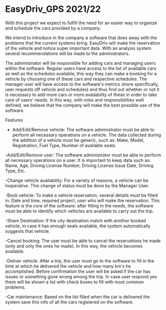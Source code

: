 # EasyDriv_GPS 2021/22
With this project we expect to fulfill the need for an easier way to organize and schedule the cars provided by a company. 

We intend to introduce in the company a software that does away with the problems that the current systems bring. EasyDriv will make the reservation of the vehicle and notice super important data. With an analysis system several recommendations will be made to the administrators.

The administrator will be responsible for adding cars and managing users within the software. Regular users have access to the list of available cars as well as the schedules available, this way they can make a booking for a vehicle by choosing one of these cars and respective schedules. The manager user will have access to the software's metrics (more specifically, user requests off vehicle and schedules) and thus find out whether or not it is necessary to add more cars or more availability of these in order to take care of users' needs. In this way, with roles and responsibilities well defined, we believe that the company will make the best possible use of the software. 

Features

- Add/Edit/Remove vehicle: The software administrator must be able to perform all necessary operations on a vehicle. The data collected during the addition of a vehicle must be generic, such as: Make, Model, Registration, Fuel Type, Number of available seats. 

-Add/Edit/Remove user: The software administrator must be able to perform all necessary operations on a user. It is important to keep data such as: Name, Age, Driving License Number, Driving License Issue Date, Driving Type, Etc. 

-Change vehicle availability: For a variety of reasons, a vehicle can be inoperative. This change of status must be done by the Manager User. 

-Book vehicle: To make a vehicle reservation, several details must be filled in: Date and time, required project, user who will make the reservation. This feature is the core of the software: after filling in the needs, the software must be able to identify which vehicles are available to carry out the trip. 

-Share Destination: If the city destination match with another booked vehicle, in case it has enough seats available, the system automatically suggests that vehicle. 

-Cancel booking: The user must be able to cancel the reservations he made (only and only the ones he made). In this way, the vehicle becomes available. 

-Deliver vehicle: After a trip, the user must go to the software to fill in the time at which he delivered the vehicle and how many km's he accomplished. Before confirmation the user will be asked if the car has issues or something gone wrong among the trip. In case user respond yes there will be shown a list with check boxes to fill with most common problems. 

-Car maintenance: Based on the list filled when the car is delivered the system save this info of all the cars registered on the software. 
